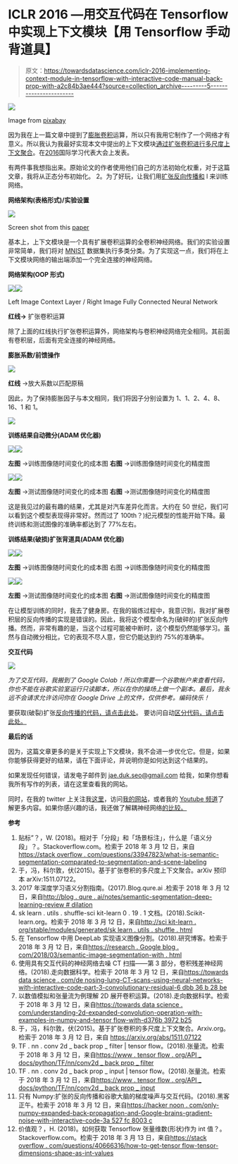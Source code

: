 # ICLR 2016 —用交互代码在 Tensorflow 中实现上下文模块【用 Tensorflow 手动背道具】

> 原文：<https://towardsdatascience.com/iclr-2016-implementing-context-module-in-tensorflow-with-interactive-code-manual-back-prop-with-a2c84b3ae444?source=collection_archive---------5----------------------->

![](img/c02947867d7523728017e182bbf9122b.png)

Image from [pixabay](https://pixabay.com/en/roll-the-dice-craps-board-game-1502706/)

因为我在上一篇文章中提到了[膨胀卷积](/understanding-2d-dilated-convolution-operation-with-examples-in-numpy-and-tensorflow-with-d376b3972b25)运算，所以只有我用它制作了一个网络才有意义。所以我认为我最好实现本文中提出的上下文模块[通过扩张卷积进行多尺度上下文聚合](https://arxiv.org/abs/1511.07122)。在[2016](https://iclr.cc/archive/www/doku.php%3Fid=iclr2016:main.html)国际学习代表大会上发表。

有两件事我想指出来。原始论文的作者使用他们自己的方法初始化权重，对于这篇文章，我将从正态分布初始化。
2。为了好玩，让我们用[扩张反向传播和](https://hackernoon.com/only-numpy-dilated-back-propagation-and-google-brains-gradient-noise-with-interactive-code-3a527fc8003c) l 来训练网络。

**网络架构(表格形式)/实验设置**

![](img/ba14e05ba3b4bf9c860d056f86424417.png)

Screen shot from this [paper](https://arxiv.org/abs/1511.07122)

基本上，上下文模块是一个具有扩展卷积运算的全卷积神经网络。我们的实验设置非常简单，我们将对 [MNIST](https://www.tensorflow.org/versions/r1.1/get_started/mnist/beginners) 数据集执行多类分类。为了实现这一点，我们将在上下文模块网络的输出端添加一个完全连接的神经网络。

**网络架构(OOP 形式)**

![](img/a7f93eb3433e5c3e38de23f67d886eaa.png)![](img/e0ac59568e5c6814da7fb92ad5109f20.png)

Left Image Context Layer / Right Image Fully Connected Neural Network

**红线→** 扩张卷积运算

除了上面的红线执行扩张卷积运算外，网络架构与卷积神经网络完全相同。其前面有卷积层，后面有完全连接的神经网络。

**膨胀系数/前馈操作**

![](img/fd0193395e2a529b8a3908cbb18c94aa.png)

**红线** →放大系数以匹配原稿

因此，为了保持膨胀因子与本文相同，我们将因子分别设置为 1、1、2、4、8、16、1 和 1。

![](img/5068618687db96d86502d8c902976568.png)

**训练结果自动微分(ADAM 优化器)**

![](img/ef9fcd95790a75a7c6dca0389bbc81fd.png)![](img/08987795667fb277fb135594fac6dbd2.png)

**左图** →训练图像随时间变化的成本图
**右图** →训练图像随时间变化的精度图

![](img/943dc3c59b87c771bcad5787763966f1.png)![](img/1894511bca9852514211d0a679c8c6d6.png)

**左图** →测试图像随时间变化的成本图
**右图** →测试图像随时间变化的精度图

这是我见过的最有趣的结果，尤其是对汽车差异化而言。大约在 50 世纪，我们可以看到这个模型表现得非常好。然而过了 100th？)纪元模型的性能开始下降。最终训练和测试图像的准确率都达到了 77%左右。

**训练结果(破损)扩张背道具(ADAM 优化器)**

![](img/eb487af54d3a4851d8765f34c144a922.png)![](img/fde391aa9702d261782c57bc6c0d718b.png)

**左图** →训练图像随时间变化的成本图
右图 →训练图像随时间变化的精度图

![](img/b5c1692366fb76436c2cbc7a3b39afa8.png)![](img/96cf6789e3c070a7150ae18d88d4c3b2.png)

**左图** →测试图像随时间变化的成本图
**右图** →测试图像随时间变化的精度图

在让模型训练的同时，我去了健身房。在我的锻炼过程中，我意识到，我对扩展卷积层的反向传播的实现是错误的。因此，我将这个模型命名为(破碎的)扩张反向传播。然而，非常有趣的是，当这个过程可能被中断时，这个模型仍然能够学习。虽然与自动微分相比，它的表现不尽人意，但它仍能达到约 75%的准确率。

**交互代码**

![](img/552acc7d3876c7f8302d51494d6f2bf5.png)

*为了交互代码，我搬到了 Google Colab！所以你需要一个谷歌帐户来查看代码，你也不能在谷歌实验室运行只读脚本，所以在你的操场上做一个副本。最后，我永远不会请求允许访问你在 Google Drive 上的文件，仅供参考。编码快乐！*

要获取(破裂)扩张[反向传播的代码，请点击此处](https://colab.research.google.com/drive/1AHlY8zBQx6MXYLENPVDij9b1_ZqdKx0W)。
要访问自动[区分代码，请点击此处。](https://colab.research.google.com/drive/1b0uMV0k-A92qefFyrYrxlJMIKXfoLpEm)

**最后的话**

因为，这篇文章更多的是关于实现上下文模块，我不会进一步优化它。但是，如果你能够获得更好的结果，请在下面评论，并说明你是如何达到这个结果的。

如果发现任何错误，请发电子邮件到 jae.duk.seo@gmail.com 给我，如果你想看我所有写作的列表，请在这里查看我的网站。

同时，在我的 twitter 上关注我[这里](https://twitter.com/JaeDukSeo)，访问[我的网站](https://jaedukseo.me/)，或者我的 [Youtube 频道](https://www.youtube.com/c/JaeDukSeo)了解更多内容。如果你感兴趣的话，我还做了解耦神经网络[的比较。](https://becominghuman.ai/only-numpy-implementing-and-comparing-combination-of-google-brains-decoupled-neural-interfaces-6712e758c1af)

**参考**

1.  贴标”？，W. (2018)。相对于「分段」和「场景标注」，什么是「语义分段」？。Stackoverflow.com。检索于 2018 年 3 月 12 日，来自[https://stack overflow . com/questions/33947823/what-is-semantic-segmentation-comparated-to-segmentation-and-scene-labeling](https://stackoverflow.com/questions/33947823/what-is-semantic-segmentation-compared-to-segmentation-and-scene-labeling)
2.  于，冯，科尔敦，伏(2015)。基于扩张卷积的多尺度上下文聚合。arXiv 预印本 arXiv:1511.07122。
3.  2017 年深度学习语义分割指南。(2017).Blog.qure.ai .检索于 2018 年 3 月 12 日，来自[http://blog . qure . ai/notes/semantic-segmentation-deep-learning-review # dilation](http://blog.qure.ai/notes/semantic-segmentation-deep-learning-review#dilation)
4.  sk learn . utils . shuffle-sci kit-learn 0 . 19 . 1 文档。(2018).Scikit-learn.org。检索于 2018 年 3 月 12 日，来自[http://sci kit-learn . org/stable/modules/generated/sk learn . utils . shuffle . html](http://scikit-learn.org/stable/modules/generated/sklearn.utils.shuffle.html)
5.  在 Tensorflow 中用 DeepLab 实现语义图像分割。(2018).研究博客。检索于 2018 年 3 月 12 日，来自[https://research . Google blog . com/2018/03/semantic-image-segmentation-with . html](https://research.googleblog.com/2018/03/semantic-image-segmentation-with.html)
6.  使用具有交互代码的神经网络去噪 CT 扫描——第 3 部分，卷积残差神经网络。(2018).走向数据科学。检索于 2018 年 3 月 12 日，来自[https://towards data science . com/de nosing-lung-CT-scans-using-neural-networks-with-interactive-code-part-3-convolutionary-residual-6 dbb 36 b 28 be](/denosing-lung-ct-scans-using-neural-networks-with-interactive-code-part-3-convolutional-residual-6dbb36b28be)
7.  以数值模拟和张量流为例理解 2D 展开卷积运算。(2018).走向数据科学。检索于 2018 年 3 月 12 日，来自[https://towards data science . com/understanding-2d-expanded-convolution-operation-with-examples-in-numpy-and-tensor flow-with-d376b 3972 b25](/understanding-2d-dilated-convolution-operation-with-examples-in-numpy-and-tensorflow-with-d376b3972b25)
8.  于，冯，科尔敦，伏(2015)。基于扩张卷积的多尺度上下文聚合。Arxiv.org。检索于 2018 年 3 月 12 日，来自 https://arxiv.org/abs/1511.07122
9.  TF . nn . conv 2d _ back prop _ filter | tensor flow。(2018).张量流。检索于 2018 年 3 月 12 日，来自[https://www . tensor flow . org/API _ docs/python/TF/nn/conv2d _ back prop _ filter](https://www.tensorflow.org/api_docs/python/tf/nn/conv2d_backprop_filter)
10.  TF . nn . conv 2d _ back prop _ input | tensor flow。(2018).张量流。检索于 2018 年 3 月 12 日，来自[https://www . tensor flow . org/API _ docs/python/TF/nn/conv2d _ back prop _ input](https://www.tensorflow.org/api_docs/python/tf/nn/conv2d_backprop_input)
11.  只有 Numpy:扩张的反向传播和谷歌大脑的梯度噪声与交互代码。(2018).黑客正午。检索于 2018 年 3 月 12 日，来自[https://hacker noon . com/only-numpy-expanded-back-propagation-and-Google-brains-gradient-noise-with-interactive-code-3a 527 fc 8003 c](https://hackernoon.com/only-numpy-dilated-back-propagation-and-google-brains-gradient-noise-with-interactive-code-3a527fc8003c)
12.  价值观？，H. (2018)。如何获取 Tensorflow 张量维数(形状)作为 int 值？。Stackoverflow.com。检索于 2018 年 3 月 13 日，来自[https://stack overflow . com/questions/40666316/how-to-get-tensor flow-tensor-dimensions-shape-as-int-values](https://stackoverflow.com/questions/40666316/how-to-get-tensorflow-tensor-dimensions-shape-as-int-values)